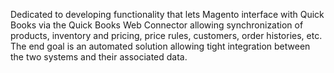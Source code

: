 Dedicated to developing functionality that lets Magento interface with Quick Books via the Quick Books Web Connector allowing synchronization of products, inventory and pricing, price rules, customers, order histories, etc. The end goal is an automated solution allowing tight integration between the two systems and their associated data.